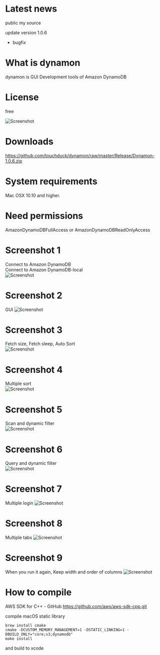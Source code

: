 # Latest news
public my source

update version 1.0.6
- bugfix

# What is dynamon
dynamon is GUI Development tools of Amazon DynamoDB

# License
free

![Screenshot](Screenshots/dynamon.png)

# Downloads
https://github.com/touchduck/dynamon/raw/master/Release/Dynamon-1.0.6.zip  

# System requirements  
Mac OSX 10.10 and higher.
  
# Need permissions  
AmazonDynamoDBFullAccess or AmazonDynamoDBReadOnlyAccess  

# Screenshot 1
Connect to Amazon DynamoDB  
Connect to Amazon DynamoDB-local  
![Screenshot](Screenshots/shot1.png)  

# Screenshot 2
GUI
![Screenshot](Screenshots/shot2.png)  
  
# Screenshot 3
Fetch size, Fetch sleep, Auto Sort  
![Screenshot](Screenshots/shot3.png)  
  
# Screenshot 4
Multiple sort  
![Screenshot](Screenshots/shot4.png)  
  
# Screenshot 5
Scan and dynamic filter  
![Screenshot](Screenshots/shot5.png)  
  
# Screenshot 6
Query and dynamic filter  
![Screenshot](Screenshots/shot6.png)  

# Screenshot 7
Multiple login
![Screenshot](Screenshots/shot7.png)

# Screenshot 8
Multiple tabs
![Screenshot](Screenshots/shot8.png)

# Screenshot 9
When you run it again, Keep width and order of columns
![Screenshot](Screenshots/shot9.png)


# How to compile

AWS SDK for C++ - GitHub
https://github.com/aws/aws-sdk-cpp.git

compile macOS static library
```
brew install cmake
cmake -DCUSTOM_MEMORY_MANAGEMENT=1 -DSTATIC_LINKING=1 -DBUILD_ONLY="core;s3;dynamodb"
make install
```
and build to xcode
